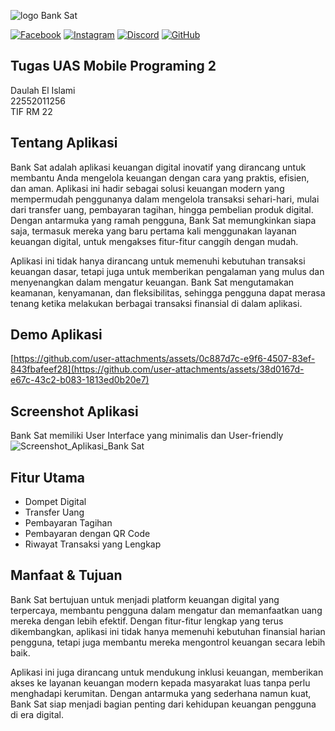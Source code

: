 ![logo Bank Sat](https://github.com/user-attachments/assets/6278ce89-0634-49ab-9dcc-a50cace63a59)


[![Facebook](https://img.shields.io/badge/Facebook-follow-blue?logo=facebook)](https://www.facebook.com/daulah.islami.11)
[![Instagram](https://img.shields.io/badge/Instagram-follow-pink?logo=instagram)](https://www.instagram.com/daulah87_)
[![Discord](https://img.shields.io/badge/Discord-join-blueviolet?logo=discord)](https://discord.gg/bHP8tPdn)
[![GitHub](https://img.shields.io/badge/GitHub-follow-black?logo=github)](https://github.com/Daulah-el-islami)

## Tugas UAS Mobile Programing 2

Daulah El Islami<br>22552011256<br>TIF RM 22

## Tentang Aplikasi

Bank Sat adalah aplikasi keuangan digital inovatif yang dirancang untuk membantu Anda mengelola keuangan dengan cara yang praktis, efisien, dan aman. Aplikasi ini hadir sebagai solusi keuangan modern yang mempermudah penggunanya dalam mengelola transaksi sehari-hari, mulai dari transfer uang, pembayaran tagihan, hingga pembelian produk digital. Dengan antarmuka yang ramah pengguna, Bank Sat memungkinkan siapa saja, termasuk mereka yang baru pertama kali menggunakan layanan keuangan digital, untuk mengakses fitur-fitur canggih dengan mudah.

Aplikasi ini tidak hanya dirancang untuk memenuhi kebutuhan transaksi keuangan dasar, tetapi juga untuk memberikan pengalaman yang mulus dan menyenangkan dalam mengatur keuangan. Bank Sat mengutamakan keamanan, kenyamanan, dan fleksibilitas, sehingga pengguna dapat merasa tenang ketika melakukan berbagai transaksi finansial di dalam aplikasi.

## Demo Aplikasi
[https://github.com/user-attachments/assets/0c887d7c-e9f6-4507-83ef-843fbafeef28](https://github.com/user-attachments/assets/38d0167d-e67c-43c2-b083-1813ed0b20e7)

## Screenshot Aplikasi

Bank Sat memiliki User Interface yang minimalis dan User-friendly
![Screenshot_Aplikasi_Bank Sat](https://github.com/user-attachments/assets/3e23a8b2-f1ba-4467-bed0-4e9a8a21c319)

## Fitur Utama

* Dompet Digital
* Transfer Uang
* Pembayaran Tagihan
* Pembayaran dengan QR Code
* Riwayat Transaksi yang Lengkap

## Manfaat & Tujuan

Bank Sat bertujuan untuk menjadi platform keuangan digital yang terpercaya, membantu pengguna dalam mengatur dan memanfaatkan uang mereka dengan lebih efektif. Dengan fitur-fitur lengkap yang terus dikembangkan, aplikasi ini tidak hanya memenuhi kebutuhan finansial harian pengguna, tetapi juga membantu mereka mengontrol keuangan secara lebih baik.

Aplikasi ini juga dirancang untuk mendukung inklusi keuangan, memberikan akses ke layanan keuangan modern kepada masyarakat luas tanpa perlu menghadapi kerumitan. Dengan antarmuka yang sederhana namun kuat, Bank Sat siap menjadi bagian penting dari kehidupan keuangan pengguna di era digital.
